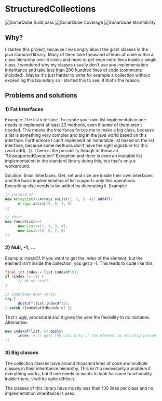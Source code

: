 # StructuredCollections

![SonarQube Build pass](https://sonarcloud.io/api/project_badges/measure?project=de.shryne.structured-collections%3Astructured-collections&metric=alert_status)
![SonarQube Coverage](https://sonarcloud.io/api/project_badges/measure?project=de.shryne.structured-collections%3Astructured-collections&metric=coverage)
![SonarQube Maintability](https://sonarcloud.io/api/project_badges/measure?project=de.shryne.structured-collections%3Astructured-collections&metric=sqale_rating)

## Why?

I started this project, because I was angry about the giant classes in the java standard library. Many of them take thousand of lines of
code within a class hierarchy over 4 levels and more to get even more lines inside a single class. I wondered why my classes usually don't
use any implementation inheritance and take less than 200 hundred lines of code (comments included). Maybe it's just harder to write for
example a collection without exceeding this boundary so I started this to see, if that's the reason.

## Problems and solutions

### 1) Fat interfaces
Example: The list interface. To create your own list implementation one needs to implement at least 23 methods, even if some of them aren't
needed. This means the interfaces forces me to make a big class, because a list is something very complex and big in the java world based
on this interface.
Furthermore I can't implement an immutable list based on the list interface, because some methods don't have the right signature
for this (void add(...)). There is the possibility though to throw an "UnsupportedOperation" Exception and there is even an imutable list
implementation in the standard library doing this, but that's only a workaround.

Solution: Small Interfaces. Get, set and size are inside their own interfaces and the basic implementation of list supports only this
operations. Everything else needs to be added by decorating it.
Example:

```java
// instead of:
new ArrayList<>(Arrays.asList(1, 2, 3, 4)).addAll(
      Arrays.asList(5, 6, 7, 8)
);

// this:
new ConcatList<>(
      new List<>(1, 2, 3, 4),
      new List<>(5, 6, 7, 8)
);
```

### 2) Null, -1, ...
Example: indexOf. If you want to get the index of the element, but the element isn't inside the collection, you get a -1. This leads to code like this:
```java
final int index = list.indexOf(5);
if (index != -1) {
      // do my stuff.
}

// Sometimes even worse:
try {
      doStuff(list.indexOf(5);
} catch (IndexOutOfBounds e) {}
```
That's ugly, procedural and it gives the user the flexibility to do mistakes. Alternative:
```java
new IndexOf(list, 5).apply(
      index -> // gets the call only if the element is actually present
);
```

### 3) Big classes
The collection classes have around thousand lines of code and multiple classes in their inheritance hierarchy. This isn't a necessarily a problem if everything works, but if one needs or wants to look for some functionality inside them, it will be quite difficult.

The classes of this library have mostly less than 100 lines per class and no implementation inheritance is used. 
